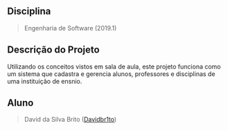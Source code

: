 
## Disciplina
> Engenharia de Software (2019.1)

## Descrição do Projeto
  Utilizando os conceitos vistos em sala de aula, este projeto funciona como um sistema que cadastra e gerencia alunos, professores e disciplinas de uma instituição de ensnio.

## Aluno
> David da Silva Brito ([Davidbr1to](https://github.com/Davidbr1to))